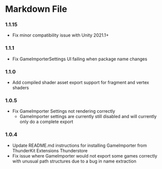 # Markdown File

### 1.1.15

* Fix minor compatibility issue with Unity 2021.1+

### 1.1.1

* Fix GameImporterSettings UI failing when package name changes

### 1.1.0

* Add compiled shader asset export support for fragment and vertex shaders

### 1.0.5

* Fix GameImporter Settings not rendering correctly
  * GameImporter settings are currently still disabled and will currently only do a complete export

### 1.0.4

* Update README.md instructions for installing GameImporter from ThunderKit Extensions Thunderstore
* Fix issue where GameImporter would not export some games correctly with unusual path structures due to a bug in name extraction